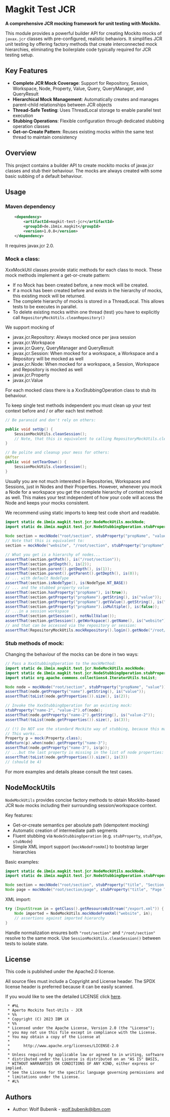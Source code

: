 # Magkit Test JCR

**A comprehensive JCR mocking framework for unit testing with Mockito.**

This module provides a powerful builder API for creating Mockito mocks of `javax.jcr` classes with pre-configured, realistic behaviors. It simplifies JCR unit testing by offering factory methods that create interconnected mock hierarchies, eliminating the boilerplate code typically required for JCR testing setup.

## Key Features

- **Complete JCR Mock Coverage**: Support for Repository, Session, Workspace, Node, Property, Value, Query, QueryManager, and QueryResult
- **Hierarchical Mock Management**: Automatically creates and manages parent-child relationships between JCR objects
- **Thread-Safe Testing**: Uses ThreadLocal storage to enable parallel test execution
- **Stubbing Operations**: Flexible configuration through dedicated stubbing operation classes
- **Get-or-Create Pattern**: Reuses existing mocks within the same test thread to maintain consistency

## Overview

This project contains a builder API to create mockito mocks of javax.jcr classes and stub their behaviour. 
The mocks are always created with some basic subbing of a default behaviour.

## Usage
### Maven dependency
```xml
    <dependency>
        <artifactId>magkit-test-jcr</artifactId>
        <groupId>de.ibmix.magkit</groupId>
        <version>1.0.8</version>
    </dependency>
```
It requires javax.jcr 2.0. 

### Mock a class:
XxxMockUtil classes provide static methods for each class to mock. These mock methods implement a get-or-create pattern: 
- If no Mock has been created before, a new mock will be created.
- If a mock has been created before and exists in the hierarchy of mocks, this existing mock will be returned.
- The complete hierarchy of mocks is stored in a ThreadLocal. This allows tests to be executes in parallel.
- To delete existing mocks within one thread (test) you have to explicitly call ```RepositoryMockUtils.cleanRepository()```

We support mocking of

- javax.jcr.Repository: Always mocked once per java session
- javax.jcr.Workspace
- javax.jcr.Query, QueryManager and QueryResult
- javax.jcr.Session: When mocked for a workspace, a Workspace and a Repository will be mocked as well
- javax.jcr.Node: When mocked for a workspace, a Session, Workspace and Repository is mocked as well
- javax.jcr.Property
- javax.jcr.Value


For each mocked class there is a XxxStubbingOperation class to stub its behaviour.

To keep single test methods independent you must clean up your test context before and / or after each test method:
```java
// Be paranoid and don't rely on others:

public void setUp() {
    SessionMockUtils.cleanSession();
    // Note, that this is equivalent to calling RepositoryMockUtils.cleanRepository()
}

// Be polite and cleanup your mess for others:
@After
public void setTearDown() {
    SessionMockUtils.cleanSession();
}
```

Usually you are not much interested in Repositories, Workspaces and Sessions, just in Nodes and their Properties. However, whenever you mock a Node for a workspace you get the complete hierarchy of context mocked as well. This makes your test independent of how your code will access the Node and keeps your mocks consistent.

We recommend using static imports to keep test code short and readable.
```java
import static de.ibmix.magkit.test.jcr.NodeMockUtils.mockNode;
import static de.ibmix.magkit.test.jcr.NodeStubbingOperation.stubProperty;
    
Node section = mockNode("root/section", stubProperty("propName", "value"));
// Note that this is equivalent to:
section = mockNode("website", "/root/section", stubProperty("propName", "value")); 

// What you get is a hierarchy of nodes...
assertThat(section.getPath(), is("/root/section"));
assertThat(section.getDepth(), is(2));
assertThat(section.parent().getDepth(), is(1));
assertThat(section.parent().getParent().getDepth(), is(0));
// ... with default NodeType
assertThat(section.isNodeType(), is(NodeType.NT_BASE))
// ... and the stubbed property value
assertThat(section.hasProperty("propName"), is(true));
assertThat(section.getProperty("propName").getString(), is("value"));
assertThat(section.getProperty("propName").getValue().getString(), is("value"));
assertThat(section.getProperty("propName").isMultiple(), is(false));
// ...in a session workspace
assertThat(section.getSession(), notNullValue());
assertThat(section.getSession().getWorkspace().getName(), is("website"));
// and that can be accessed via the repository or session:
assertThat(RepositoryMockUtils.mockRepository().login().getNode("/root/section"), is(section));
```

### Stub methods of mock:
Changing the behaviour of the mocks can be done in two ways:

```java
// Pass a XxxStubbingOperation to the mockMethod:
import static de.ibmix.magkit.test.jcr.NodeMockUtils.mockNode;
import static de.ibmix.magkit.test.jcr.NodeStubbingOperation.stubProperty;
import static org.apache.commons.collections4.IteratorUtils.toList;

Node node = mockNode("root/section", stubProperty("propName", "value"));
assertThat(node.getProperty("name").getString(), is("value"));
assertThat(toList(node.getProperties()).size(), is(2));

// Invoke the XxxStubbingOperation for an existing mock:
stubProperty("name-2", "value-2").of(node);
assertThat(node.getProperty("name-2").getString(), is("value-2"));
assertThat(toList(node.getProperties()).size(), is(3));

// (!) Do NOT use the standard Mockito way of stubbing, because this may result in inconsistent behaviour:
// This works...
Property p = mock(Property.class);
doReturn(p).when(node).getProperty("name-3");
assertThat(node.getProperty("name-3"), is(p));
// ...but the last property is missing in the list of node properties:
assertThat(toList(node.getProperties()).size(), is(3))
// (should be 4)
```

For more examples and details please consult the test cases.

## NodeMockUtils

`NodeMockUtils` provides concise factory methods to obtain Mockito-based JCR `Node` mocks including their surrounding session/workspace context.

Key features:
- Get-or-create semantics per absolute path (idempotent mocking)
- Automatic creation of intermediate path segments
- Fluent stubbing via `NodeStubbingOperation` (e.g. `stubProperty`, `stubType`, `stubNode`)
- Simple XML import support (`mockNodeFromXml`) to bootstrap larger hierarchies

Basic examples:
```java
import static de.ibmix.magkit.test.jcr.NodeMockUtils.mockNode;
import static de.ibmix.magkit.test.jcr.NodeStubbingOperation.stubProperty;

Node section = mockNode("root/section", stubProperty("title", "Section Title"));
Node page = mockNode("root/section/page", stubProperty("title", "Page Title"));
```
XML import:
```java
try (InputStream in = getClass().getResourceAsStream("/export.xml")) {
    Node imported = NodeMockUtils.mockNodeFromXml("website", in);
    // assertions against imported hierarchy
}
```
Handle normalization ensures both `"root/section"` and `"/root/section"` resolve to the same mock. Use `SessionMockUtils.cleanSession()` between tests to isolate state.

## License

This code is published under the Apache2.0 license.

All source files must include a Copyright and License header. The SPDX license header is
preferred because it can be easily scanned.

If you would like to see the detailed LICENSE click [here](../LICENSE).

```text
 * #%L
 * Aperto Mockito Test-Utils - JCR
 * %%
 * Copyright (C) 2023 IBM iX
 * %%
 * Licensed under the Apache License, Version 2.0 (the "License");
 * you may not use this file except in compliance with the License.
 * You may obtain a copy of the License at
 *
 *      http://www.apache.org/licenses/LICENSE-2.0
 *
 * Unless required by applicable law or agreed to in writing, software
 * distributed under the License is distributed on an "AS IS" BASIS,
 * WITHOUT WARRANTIES OR CONDITIONS OF ANY KIND, either express or implied.
 * See the License for the specific language governing permissions and
 * limitations under the License.
 * #L%
```
## Authors

- Author: Wolf Bubenik - wolf.bubenik@ibm.com
